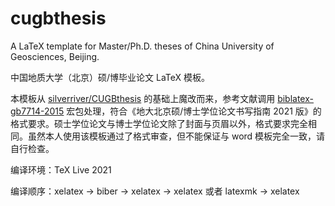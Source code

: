 # cugbthesis

A LaTeX template for Master/Ph.D. theses of China University of Geosciences, Beijing.

中国地质大学（北京）硕/博毕业论文 LaTeX 模板。

本模板从 [silverriver/CUGBthesis](https://github.com/silverriver/CUGBthesis) 的基础上魔改而来，参考文献调用 [biblatex-gb7714-2015](https://github.com/hushidong/biblatex-gb7714-2015) 宏包处理，符合《地大北京硕/博士学位论文书写指南 2021 版》的格式要求。硕士学位论文与博士学位论文除了封面与页眉以外，格式要求完全相同。虽然本人使用该模板通过了格式审查，但不能保证与 word 模板完全一致，请自行检查。

编译环境：TeX Live 2021

编译顺序：xelatex -> biber -> xelatex -> xelatex
或者 latexmk -> xelatex
